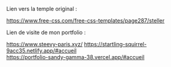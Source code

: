 Lien vers la temple original :

https://www.free-css.com/free-css-templates/page287/steller

Lien de visite de mon portfolio :

https://www.steevy-paris.xyz/
https://startling-squirrel-9acc35.netlify.app/#accueil<br>
https://portfolio-sandy-gamma-38.vercel.app/#accueil
